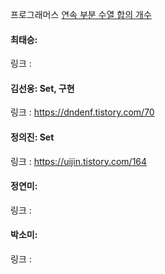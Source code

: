 프로그래머스 [연속 부분 수열 합의 개수](https://school.programmers.co.kr/learn/courses/30/lessons/131701) <br>

#### 최태승: 
링크 : 

#### 김선웅: Set, 구현
링크 : https://dndenf.tistory.com/70

#### 정의진: Set
링크 : https://uijin.tistory.com/164

#### 정연미: 
링크 : 

#### 박소미:
링크 :
